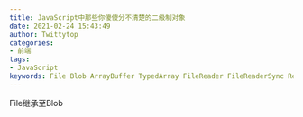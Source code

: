```yaml
---
title: JavaScript中那些你傻傻分不清楚的二级制对象
date: 2021-02-24 15:43:49
author: Twittytop
categories:
- 前端
tags:
- JavaScript
keywords: File Blob ArrayBuffer TypedArray FileReader FileReaderSync ReadableStream 二进制 JavaScript
---
```


File继承至Blob
